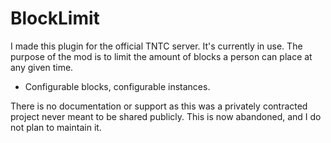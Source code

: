 # BlockLimit
I made this plugin for the official TNTC server. It's currently in use. The purpose of the mod is to limit the amount of blocks a person can place at any given time. 
- Configurable blocks, configurable instances. 



There is no documentation or support as this was a privately contracted project never meant to be shared publicly. This is now abandoned, and I do not plan to maintain it.
